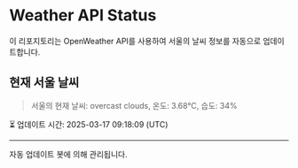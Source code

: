 
# Weather API Status

이 리포지토리는 OpenWeather API를 사용하여 서울의 날씨 정보를 자동으로 업데이트합니다.

## 현재 서울 날씨
> 서울의 현재 날씨: overcast clouds, 온도: 3.68°C, 습도: 34%

⏳ 업데이트 시간: 2025-03-17 09:18:09 (UTC)

---
자동 업데이트 봇에 의해 관리됩니다.
